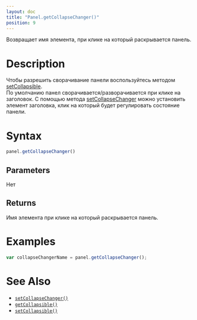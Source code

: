 ```yaml
---
layout: doc
title: "Panel.getCollapseChanger()"
position: 9
---
```


Возвращает имя элемента, при клике на который раскрывается панель.

# Description

Чтобы разрешить сворачивание панели воспользуйтесь методом [setCollapsible](../Panel.setCollapsible/).    
По умолчанию панел сворачивается/разворачивается при клике на заголовок. 
C помощью метода [setCollapseChanger](../Panel.setCollapseChanger/) можно установить элемент заголовка, клик на который будет регулировать состояние панели. 

# Syntax

```js
panel.getCollapseChanger()
```

## Parameters

Нет

## Returns

Имя элемента при клике на который раскрывается панель.

# Examples

```js
var collapseChangerName = panel.getCollapseChanger();
```

# See Also

* [`setCollapseChanger()`](../Panel.setCollapseChanger/)
* [`getCollapsible()`](../Panel.getCollapsible/)
* [`setCollapsible()`](../Panel.setCollapsible/)
